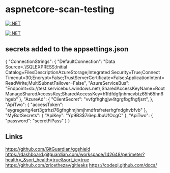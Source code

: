 # aspnetcore-scan-testing

[![.NET](https://github.com/damienbod/aspnetcore-scan-testing/actions/workflows/dotnet-gitguardian.yml/badge.svg)](https://github.com/damienbod/aspnetcore-scan-testing/actions/workflows/dotnet-gitguardian.yml)

[![.NET](https://github.com/damienbod/aspnetcore-scan-testing/actions/workflows/dotnet-gitleaks.yml/badge.svg)](https://github.com/damienbod/aspnetcore-scan-testing/actions/workflows/dotnet-gitleaks.yml)

## secrets added to the appsettings.json
{
   "ConnectionStrings": {
    "DefaultConnection": "Data Source=.\\SQLEXPRESS;Initial Catalog=FilesDescriptionAzureStorage;Integrated Security=True;Connect Timeout=30;Encrypt=False;TrustServerCertificate=False;ApplicationIntent=ReadWrite;MultiSubnetFailover=False",
    "AzureServiceBus": "Endpoint=sb://test.servicebus.windows.net/;SharedAccessKeyName=RootManageSharedAccessKey;SharedAccessKey=h1fdfdgfjnhmcvbtz65h65hn6hgeb"
  },
  "AzureAd": {
    "ClientSecret": "vvfgfhghgjw4tgrgfbgfhgfjsrt",
  },
  "ApiTwo": {
    "accessToken": "eygregertg4ert3gtrhzi76gfnghmjhmjhmdfrsfreterhgfndghvbfvb"
  },
  "MyBotSecrets": {
    "ApiKey": "Yp9B3$7i6epJbuUfOcgC"
  },
  "ApiTwo": {
    "password": "secretFiPass"
  }
}

## Links
https://github.com/GitGuardian/ggshield
https://dashboard.gitguardian.com/workspace/142648/perimeter?health=_&sort_health=true&sort_ic=true
https://github.com/zricethezav/gitleaks
https://codeql.github.com/docs/

